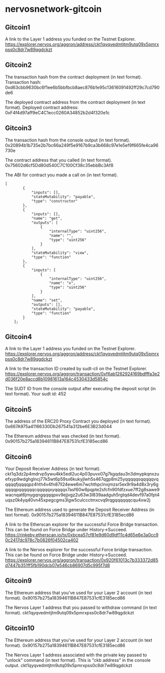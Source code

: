 # nervosnetwork-gitcoin

## Gitcoin1

A link to the Layer 1 address you funded on the Testnet Explorer.
https://explorer.nervos.org/aggron/address/ckt1qyqvedmtjtm9utq09x5pmrxpss0c8dr7w89qgdckzt

## Gitcoin2

The transaction hash from the contract deployment (in text format).
Transaction hash: 0xd63cbb9630bc6f1ee6b5bbfbcb8aec876b1e95c13616091492ff29c7cd790de6

The deployed contract address from the contract deployment (in text format).
Deployed contract address: 0xF4f4d97aff9eC4C1ecc0260A34852b2d4f320e1c


## Gitcoin3

The transaction hash from the console output (in text format).
0x20894b1b735e2b7bc66a249f5e9167b9ca3b668c97e1e5ef9f665fe4ca96730e

The contract address that you called (in text format).
0x75602d6cf5Dd80d540C7C100Cf38c35ebbBc3Af8

The ABI for contract you made a call on (in text format).
```
[
        {
            "inputs": [],
            "stateMutability": "payable",
            "type": "constructor"
        },
        {
            "inputs": [],
            "name": "get",
            "outputs": [
                {
                    "internalType": "uint256",
                    "name": "",
                    "type": "uint256"
                }
            ],
            "stateMutability": "view",
            "type": "function"
        },
        {
            "inputs": [
                {
                    "internalType": "uint256",
                    "name": "x",
                    "type": "uint256"
                }
            ],
            "name": "set",
            "outputs": [],
            "stateMutability": "payable",
            "type": "function"
        }
    ];
```


## Gitcoin4

A link to the Layer 1 address you funded on the Testnet Explorer.
https://explorer.nervos.org/aggron/address/ckt1qyqvedmtjtm9utq09x5pmrxpss0c8dr7w89qgdckzt

A link to the transaction ID created by sudt-cli on the Testnet Explorer.
https://explorer.nervos.org/aggron/transaction/0xf6ab1262924169bdfffa3e2d036f20e8accd8b10981613a164c4530433d5854c

The SUDT ID from the console output after executing the deposit script (in text format).
Your sudt id: 452


## Gitcoin5

The address of the ERC20 Proxy Contract you deployed (in text format).
0x667A975a41166330Db267541a312be6E3B23d044

The Ethereum address that was checked (in text format).
0x90157b275a18394611B847E87531cfE3185ecd86

## Gitcoin6

Your Deposit Receiver Address (in text format).
ckt1q3dz2p4mdrvp5ywu4kk5edl2uc4p03puvx07g7kgqdau3n3dmypkqnxzuefxyp9wdghglncj77k5wt6p59sx6kukyjlwh5s467qgp8m25yqqqqqsqqqqqvqqqqqfjqqqqpz4hth4v4fn87ll24ewe6m7wchthpclnxjmzsr5ex9r9a4d8x3ry6gqqqqpqqqqqqcqqqqqxyqqqqx7asf60w8pqpte2sfcfn90fdfzxue7ff2g8sawe9wacnqat6jmygqngqqqqpxv9ejjvgz2u63w3l839aadguh5rgtqd4devf97a0fpt4uqsz0k4yq40vn45xpegcgms3lgw5culccctmxcvq9rqgqqqqqqcqu4xw2j

The Ethereum address used to generate the Deposit Receiver Address (in text format).
0x90157b275a18394611B847E87531cfE3185ecd86

A link to the Etherscan explorer for the successful Force Bridge transaction. This can be found on Force Bridge under History→Succeed.
https://rinkeby.etherscan.io/tx/0xbcea57cf81e9d60d9df11c4d65e6e3a0cc90c2417dc978c7b0826f04502ca402

A link to the Nervos explorer for the successful Force bridge transaction. This can be found on Force Bridge under History→Succeed.
https://explorer.nervos.org/aggron/transaction/0x920f61013c7b333372d85d7447b351ff5fb190dcb07e546cb86907d5c995f7d8

## Gitcoin9

The Ethereum address that you've used for your Layer 2 account (in text format).
0x90157b275a18394611B847E87531cfE3185ecd86

The Nervos Layer 1 address that you passed to withdraw command (in text format).
ckt1qyqvedmtjtm9utq09x5pmrxpss0c8dr7w89qgdckzt

## Gitcoin10

The Ethereum address that you've used for your Layer 2 account (in text format).
0x90157b275a18394611B847E87531cfE3185ecd86

The Nervos Layer 1 address associated with the private key passed to "unlock" command (in text format). This is "ckb address" in the console output.
ckt1qyqvedmtjtm9utq09x5pmrxpss0c8dr7w89qgdckzt